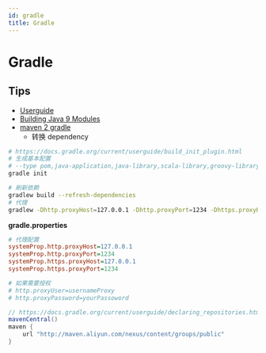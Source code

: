 ```yaml
---
id: gradle
title: Gradle
---
```


# Gradle

## Tips

* [Userguide](https://docs.gradle.org/current/userguide/userguide.html)
* [Building Java 9 Modules](https://guides.gradle.org/building-java-9-modules/)
* [maven 2 gradle](https://sagioto.github.io/maven2gradle/)
  * 转换 dependency

```bash
# https://docs.gradle.org/current/userguide/build_init_plugin.html
# 生成基本配置
# --type pom,java-application,java-library,scala-library,groovy-library,basic
gradle init

# 刷新依赖
gradlew build --refresh-dependencies
# 代理
gradlew -Dhttp.proxyHost=127.0.0.1 -Dhttp.proxyPort=1234 -Dhttps.proxyHost=127.0.0.1 -Dhttps.proxyPort=1234 build
```

__gradle.properties__

```ini
# 代理配置
systemProp.http.proxyHost=127.0.0.1
systemProp.http.proxyPort=1234
systemProp.https.proxyHost=127.0.0.1
systemProp.https.proxyPort=1234

# 如果需要授权
# http.proxyUser=usernameProxy
# http.proxyPassword=yourPassoword
```

```groovy
// https://docs.gradle.org/current/userguide/declaring_repositories.html
mavenCentral()
maven {
    url "http://maven.aliyun.com/nexus/content/groups/public"
}
```
